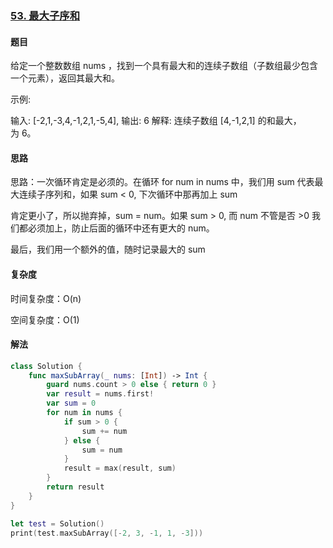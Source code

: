 ### [53. 最大子序和](https://leetcode-cn.com/problems/maximum-subarray/submissions/)

#### 题目

给定一个整数数组 nums ，找到一个具有最大和的连续子数组（子数组最少包含一个元素），返回其最大和。

示例:

输入: [-2,1,-3,4,-1,2,1,-5,4],
输出: 6
解释: 连续子数组 [4,-1,2,1] 的和最大，为 6。

#### 思路

思路：一次循环肯定是必须的。在循环 for num in nums 中，我们用 sum 代表最大连续子序列和，如果 sum < 0, 下次循环中那再加上 sum 

肯定更小了，所以抛弃掉，sum = num。如果 sum > 0, 而 num 不管是否 >0 我们都必须加上，防止后面的循环中还有更大的 num。

最后，我们用一个额外的值，随时记录最大的 sum

#### 复杂度

时间复杂度：O(n)

空间复杂度：O(1)

#### 解法

```swift
class Solution {
    func maxSubArray(_ nums: [Int]) -> Int {
        guard nums.count > 0 else { return 0 }
        var result = nums.first!
        var sum = 0
        for num in nums {
            if sum > 0 {
                sum += num
            } else {
                sum = num
            }
            result = max(result, sum)
        }
        return result
    }
}

let test = Solution()
print(test.maxSubArray([-2, 3, -1, 1, -3])) 
```